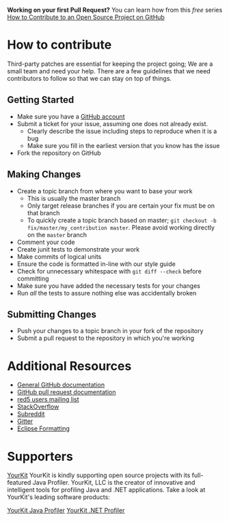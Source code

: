
**Working on your first Pull Request?** You can learn how from this *free* series [How to Contribute to an Open Source Project on GitHub](https://egghead.io/series/how-to-contribute-to-an-open-source-project-on-github)

# How to contribute

Third-party patches are essential for keeping the project going; We are a small team and need your help.
There are a few guidelines that we need contributors to follow so that we can stay on top of things.

## Getting Started

* Make sure you have a [GitHub account](https://github.com/signup/free)
* Submit a ticket for your issue, assuming one does not already exist.
  * Clearly describe the issue including steps to reproduce when it is a bug
  * Make sure you fill in the earliest version that you know has the issue
* Fork the repository on GitHub

## Making Changes

* Create a topic branch from where you want to base your work
  * This is usually the master branch
  * Only target release branches if you are certain your fix must be on that branch
  * To quickly create a topic branch based on master; `git checkout -b
    fix/master/my_contribution master`. Please avoid working directly on the
    `master` branch
* Comment your code
* Create junit tests to demonstrate your work
* Make commits of logical units
* Ensure the code is formatted in-line with our style guide
* Check for unnecessary whitespace with `git diff --check` before committing
* Make sure you have added the necessary tests for your changes
* Run _all_ the tests to assure nothing else was accidentally broken

## Submitting Changes

* Push your changes to a topic branch in your fork of the repository
* Submit a pull request to the repository in which you're working

# Additional Resources

* [General GitHub documentation](https://help.github.com/)
* [GitHub pull request documentation](https://help.github.com/send-pull-requests/)
* [red5 users mailing list](https://groups.google.com/forum/#!forum/red5interest)
* [StackOverflow](http://stackoverflow.com/tags/red5/info)
* [Subreddit](http://www.reddit.com/r/red5)
* [Gitter](https://gitter.im/Red5?utm_source=share-link&utm_medium=link&utm_campaign=share-link)
* [Eclipse Formatting](red5-eclipse-format.xml)

# Supporters
[YourKit](http://www.yourkit.com/) YourKit is kindly supporting open source projects with its full-featured Java Profiler. YourKit, LLC is the creator of innovative and intelligent tools for profiling Java and .NET applications. Take a look at YourKit's leading software products:

[YourKit Java Profiler](http://www.yourkit.com/java/profiler/index.jsp) 
[YourKit .NET Profiler](http://www.yourkit.com/dotnet/index.jsp)



